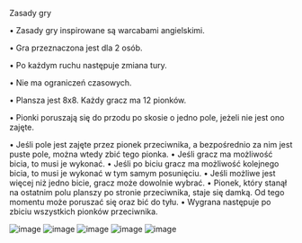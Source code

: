 Zasady gry

• Zasady gry inspirowane są warcabami angielskimi.

• Gra przeznaczona jest dla 2 osób.

• Po każdym ruchu następuje zmiana tury.

• Nie ma ograniczeń czasowych.

• Plansza jest 8x8. Każdy gracz ma 12 pionków.

• Pionki poruszają się do przodu po skosie o jedno pole, jeżeli nie jest ono zajęte.

• Jeśli pole jest zajęte przez pionek przeciwnika, a bezpośrednio za nim jest puste pole, 
można wtedy zbić tego pionka.
• Jeśli gracz ma możliwość bicia, to musi je wykonać. 
• Jeśli po biciu gracz ma możliwość kolejnego bicia, to musi je wykonać w tym samym 
posunięciu.
• Jeśli możliwe jest więcej niż jedno bicie, gracz może dowolnie wybrać.
• Pionek, który stanął na ostatnim polu planszy po stronie przeciwnika, staje się damką. 
Od tego momentu może poruszać się oraz bić do tyłu.
• Wygrana następuje po zbiciu wszystkich pionków przeciwnika.

![image](https://github.com/ripgoku/Warcaby/assets/105516796/a21f987c-052e-4c12-99b8-442fc2c268bf)
![image](https://github.com/ripgoku/Warcaby/assets/105516796/a81d09e7-1acf-45a9-a669-bd0ef7061926)
![image](https://github.com/ripgoku/Warcaby/assets/105516796/6389151b-c087-40f0-bc77-482beb6d3129)
![image](https://github.com/ripgoku/Warcaby/assets/105516796/a8dd5b87-b1a7-4172-8818-8eec110859ae)
![image](https://github.com/ripgoku/Warcaby/assets/105516796/1944f46d-c392-4f4a-98b6-466d641aee43)
